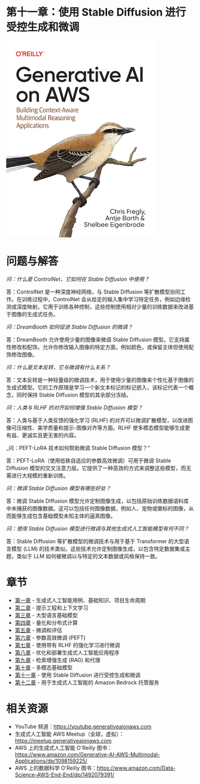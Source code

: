 # 第十一章：使用 Stable Diffusion 进行受控生成和微调
[![](../img/gaia_book_cover_sm.png)](https://www.amazon.com/Generative-AI-AWS-Multimodal-Applications/dp/1098159225/)

# 问题与解答
_问：什么是 ControlNet，它如何在 Stable Diffusion 中使用？_

答：ControlNet 是一种深度神经网络，与 Stable Diffusion 等扩散模型协同工作。在训练过程中，ControlNet 会从给定的输入集中学习特定任务，例如边缘检测或深度映射。它用于训练各种控制，这些控制使用相对少量的训练数据来改进基于图像的生成式任务。

_问：DreamBooth 如何促进 Stable Diffusion 的微调？_

答：DreamBooth 允许使用少量的图像来微调 Stable Diffusion 模型。它支持属性修改和配饰，允许你修改输入图像的特定方面，例如颜色，或保留主体但使用配饰修改图像。

_问：什么是文本反转，它与微调有什么关系？_

答：文本反转是一种轻量级的微调技术，用于使用少量的图像来个性化基于图像的生成式模型。它的工作原理是学习一个新文本标记的标记嵌入，该标记代表一个概念，同时保持 Stable Diffusion 模型的其余部分冻结。

_问：人类与 RLHF 的对齐如何增强 Stable Diffusion 模型？_

答：人类与基于人类反馈的强化学习 (RLHF) 的对齐可以微调扩散模型，以改进图像可压缩性、美学质量和提示-图像对齐等方面。RLHF 使多模态模型能够生成更有益、更诚实且更无害的内容。

_问：PEFT-LoRA 技术如何帮助微调 Stable Diffusion 模型？"

答：PEFT-LoRA（使用低秩自适应的参数高效微调）可用于微调 Stable Diffusion 模型的交叉注意力层。它提供了一种高效的方式来调整这些模型，而无需进行大规模的重新训练。

_问：微调 Stable Diffusion 模型有哪些好处？_

答：微调 Stable Diffusion 模型允许定制图像生成，以包括原始训练数据语料库中未捕获的图像数据。这可以包括任何图像数据，例如人、宠物或徽标的图像，从而能够生成包含基础模型未知主体的逼真图像。

_问：使用 Stable Diffusion 模型进行微调与其他生成式人工智能模型有何不同？_

答：Stable Diffusion 等扩散模型的微调技术与用于基于 Transformer 的大型语言模型 (LLM) 的技术类似。这些技术允许定制图像生成，以包含特定数据集或主题，类似于 LLM 如何被微调以与特定的文本数据或风格保持一致。

# 章节
* [第一章](/01_intro) - 生成式人工智能用例、基础知识、项目生命周期
* [第二章](/02_prompt) - 提示工程和上下文学习
* [第三章](/03_foundation) - 大型语言基础模型
* [第四章](/04_optimize) - 量化和分布式计算
* [第五章](/05_finetune) - 微调和评估
* [第六章](/06_peft) - 参数高效微调 (PEFT)
* [第七章](/07_rlhf) - 使用带有 RLHF 的强化学习进行微调
* [第八章](/08_deploy) - 优化和部署生成式人工智能应用程序
* [第九章](/09_rag) - 检索增强生成 (RAG) 和代理
* [第十章](/10_multimodal) - 多模态基础模型
* [第十一章](/11_diffusers) - 使用 Stable Diffusion 进行受控生成和微调
* [第十二章](/12_bedrock) - 用于生成式人工智能的 Amazon Bedrock 托管服务

# 相关资源
* YouTube 频道：https://youtube.generativeaionaws.com
* 生成式人工智能 AWS Meetup（全球，虚拟）：https://meetup.generativeaionaws.com
* AWS 上的生成式人工智能 O'Reilly 图书：https://www.amazon.com/Generative-AI-AWS-Multimodal-Applications/dp/1098159225/
* AWS 上的数据科学 O'Reilly 图书：https://www.amazon.com/Data-Science-AWS-End-End/dp/1492079391/
